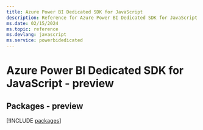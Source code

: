 ```yaml
---
title: Azure Power BI Dedicated SDK for JavaScript
description: Reference for Azure Power BI Dedicated SDK for JavaScript
ms.date: 02/15/2024
ms.topic: reference
ms.devlang: javascript
ms.service: powerbidedicated
---
```

# Azure Power BI Dedicated SDK for JavaScript - preview
## Packages - preview
[!INCLUDE [packages](power-bi-dedicated-index.md)]